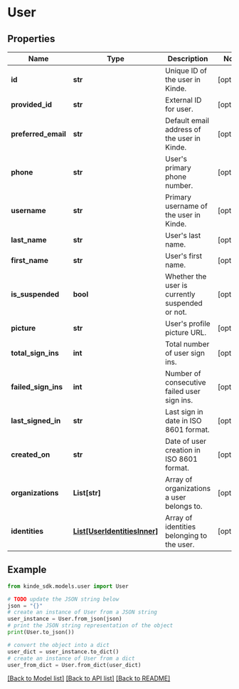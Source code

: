 # User


## Properties

Name | Type | Description | Notes
------------ | ------------- | ------------- | -------------
**id** | **str** | Unique ID of the user in Kinde. | [optional] 
**provided_id** | **str** | External ID for user. | [optional] 
**preferred_email** | **str** | Default email address of the user in Kinde. | [optional] 
**phone** | **str** | User&#39;s primary phone number. | [optional] 
**username** | **str** | Primary username of the user in Kinde. | [optional] 
**last_name** | **str** | User&#39;s last name. | [optional] 
**first_name** | **str** | User&#39;s first name. | [optional] 
**is_suspended** | **bool** | Whether the user is currently suspended or not. | [optional] 
**picture** | **str** | User&#39;s profile picture URL. | [optional] 
**total_sign_ins** | **int** | Total number of user sign ins. | [optional] 
**failed_sign_ins** | **int** | Number of consecutive failed user sign ins. | [optional] 
**last_signed_in** | **str** | Last sign in date in ISO 8601 format. | [optional] 
**created_on** | **str** | Date of user creation in ISO 8601 format. | [optional] 
**organizations** | **List[str]** | Array of organizations a user belongs to. | [optional] 
**identities** | [**List[UserIdentitiesInner]**](UserIdentitiesInner.md) | Array of identities belonging to the user. | [optional] 

## Example

```python
from kinde_sdk.models.user import User

# TODO update the JSON string below
json = "{}"
# create an instance of User from a JSON string
user_instance = User.from_json(json)
# print the JSON string representation of the object
print(User.to_json())

# convert the object into a dict
user_dict = user_instance.to_dict()
# create an instance of User from a dict
user_from_dict = User.from_dict(user_dict)
```
[[Back to Model list]](../README.md#documentation-for-models) [[Back to API list]](../README.md#documentation-for-api-endpoints) [[Back to README]](../README.md)


